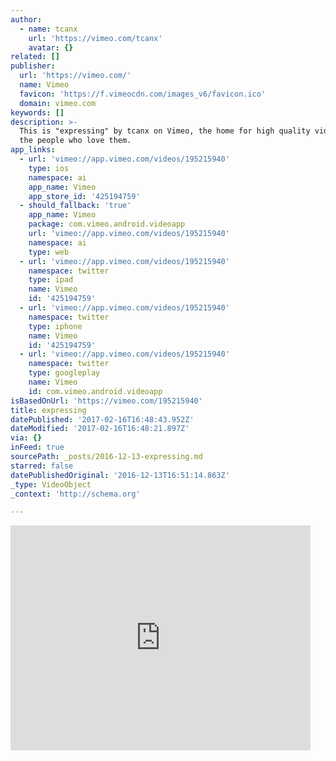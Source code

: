 ```yaml
---
author:
  - name: tcanx
    url: 'https://vimeo.com/tcanx'
    avatar: {}
related: []
publisher:
  url: 'https://vimeo.com/'
  name: Vimeo
  favicon: 'https://f.vimeocdn.com/images_v6/favicon.ico'
  domain: vimeo.com
keywords: []
description: >-
  This is "expressing" by tcanx on Vimeo, the home for high quality videos and
  the people who love them.
app_links:
  - url: 'vimeo://app.vimeo.com/videos/195215940'
    type: ios
    namespace: ai
    app_name: Vimeo
    app_store_id: '425194759'
  - should_fallback: 'true'
    app_name: Vimeo
    package: com.vimeo.android.videoapp
    url: 'vimeo://app.vimeo.com/videos/195215940'
    namespace: ai
    type: web
  - url: 'vimeo://app.vimeo.com/videos/195215940'
    namespace: twitter
    type: ipad
    name: Vimeo
    id: '425194759'
  - url: 'vimeo://app.vimeo.com/videos/195215940'
    namespace: twitter
    type: iphone
    name: Vimeo
    id: '425194759'
  - url: 'vimeo://app.vimeo.com/videos/195215940'
    namespace: twitter
    type: googleplay
    name: Vimeo
    id: com.vimeo.android.videoapp
isBasedOnUrl: 'https://vimeo.com/195215940'
title: expressing
datePublished: '2017-02-16T16:48:43.952Z'
dateModified: '2017-02-16T16:48:21.897Z'
via: {}
inFeed: true
sourcePath: _posts/2016-12-13-expressing.md
starred: false
datePublishedOriginal: '2016-12-13T16:51:14.863Z'
_type: VideoObject
_context: 'http://schema.org'

---
```

<iframe src="https://cdn.embedly.com/widgets/media.html?src=https%3A%2F%2Fplayer.vimeo.com%2Fvideo%2F195215940&amp;url=https%3A%2F%2Fvimeo.com%2F195215940&amp;image=https%3A%2F%2Fi.vimeocdn.com%2Fvideo%2F607378535_295x166.jpg&amp;key=b7d04c9b404c499eba89ee7072e1c4f7&amp;type=text%2Fhtml&amp;schema=vimeo" width="480" height="360" scrolling="no" frameborder="0" allowfullscreen="" style=""></iframe>